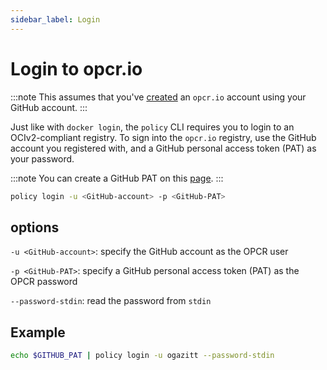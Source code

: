 ```yaml
---
sidebar_label: Login
---
```


# Login to opcr.io

:::note
This assumes that you've [created](/docs/opcr/create-account) an `opcr.io` account using your GitHub account.
:::

Just like with `docker login`, the `policy` CLI requires you to login to an OCIv2-compliant registry.  To sign into the `opcr.io` registry, use the GitHub account 
you registered with, and a GitHub personal access token (PAT) as your password.

:::note
You can create a GitHub PAT on this [page](https://github.com/settings/tokens).
:::

```bash
policy login -u <GitHub-account> -p <GitHub-PAT>
```


## options

`-u <GitHub-account>`: specify the GitHub account as the OPCR user

`-p <GitHub-PAT>`: specify a GitHub personal access token (PAT) as the OPCR password

`--password-stdin`: read the password from `stdin`

## Example

```bash
echo $GITHUB_PAT | policy login -u ogazitt --password-stdin
```
